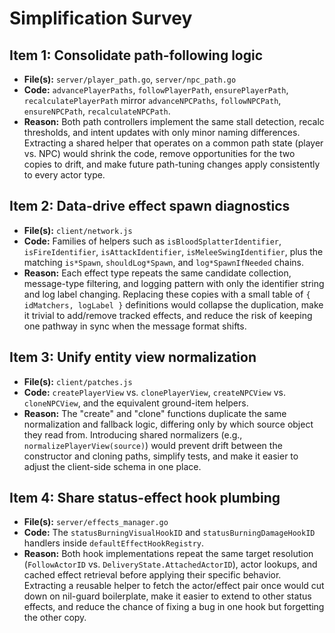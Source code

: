 # Simplification Survey

## Item 1: Consolidate path-following logic
- **File(s):** `server/player_path.go`, `server/npc_path.go`
- **Code:** `advancePlayerPaths`, `followPlayerPath`, `ensurePlayerPath`, `recalculatePlayerPath` mirror `advanceNPCPaths`, `followNPCPath`, `ensureNPCPath`, `recalculateNPCPath`.
- **Reason:** Both path controllers implement the same stall detection, recalc thresholds, and intent updates with only minor naming differences. Extracting a shared helper that operates on a common path state (player vs. NPC) would shrink the code, remove opportunities for the two copies to drift, and make future path-tuning changes apply consistently to every actor type.

## Item 2: Data-drive effect spawn diagnostics
- **File(s):** `client/network.js`
- **Code:** Families of helpers such as `isBloodSplatterIdentifier`, `isFireIdentifier`, `isAttackIdentifier`, `isMeleeSwingIdentifier`, plus the matching `is*Spawn`, `shouldLog*Spawn`, and `log*SpawnIfNeeded` chains.
- **Reason:** Each effect type repeats the same candidate collection, message-type filtering, and logging pattern with only the identifier string and log label changing. Replacing these copies with a small table of `{ idMatchers, logLabel }` definitions would collapse the duplication, make it trivial to add/remove tracked effects, and reduce the risk of keeping one pathway in sync when the message format shifts.

## Item 3: Unify entity view normalization
- **File(s):** `client/patches.js`
- **Code:** `createPlayerView` vs. `clonePlayerView`, `createNPCView` vs. `cloneNPCView`, and the equivalent ground-item helpers.
- **Reason:** The "create" and "clone" functions duplicate the same normalization and fallback logic, differing only by which source object they read from. Introducing shared normalizers (e.g., `normalizePlayerView(source)`) would prevent drift between the constructor and cloning paths, simplify tests, and make it easier to adjust the client-side schema in one place.

## Item 4: Share status-effect hook plumbing
- **File(s):** `server/effects_manager.go`
- **Code:** The `statusBurningVisualHookID` and `statusBurningDamageHookID` handlers inside `defaultEffectHookRegistry`.
- **Reason:** Both hook implementations repeat the same target resolution (`FollowActorID` vs. `DeliveryState.AttachedActorID`), actor lookups, and cached effect retrieval before applying their specific behavior. Extracting a reusable helper to fetch the actor/effect pair once would cut down on nil-guard boilerplate, make it easier to extend to other status effects, and reduce the chance of fixing a bug in one hook but forgetting the other copy.
